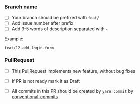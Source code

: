   <!-- Please, review this guidelines and check marks on complete each -->
  
  ### Branch name
  
  - [ ] Your branch should be prefixed with `feat/`
  - [ ] Add issue number after prefix
  - [ ] Add 3-5 words of description separated with `-`
  
  Example:
  
  ```
  feat/12-add-login-form
  ```
  
  ### PullRequest
  
  - [ ] This PullRequest implements new feature, without bug fixes
  - [ ] If PR is not ready mark it as Draft
  - [ ] All commits in this PR should be created by `yarn commit` by [conventional-commits](https://www.conventionalcommits.org/en/v1.0.0/)
  
